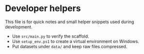 # Developer helpers

This file is for quick notes and small helper snippets used during development.

- Use `src/main.py` to verify the scaffold.
- Use `setup_env.ps1` to create a virtual environment on Windows.
- Put datasets under `data/` and keep raw files compressed.
